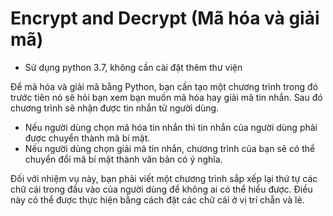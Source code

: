 # Encrypt and Decrypt (Mã hóa và giải mã)
- Sử dụng python 3.7, không cần cài đặt thêm thư viện

Để mã hóa và giải mã bằng Python, bạn cần tạo một chương trình trong đó trước tiên nó sẽ hỏi bạn xem bạn muốn mã hóa hay giải mã tin nhắn. Sau đó chương trình sẽ nhận được tin nhắn từ người dùng.

- Nếu người dùng chọn mã hóa tin nhắn thì tin nhắn của người dùng phải được chuyển thành mã bí mật. 
- Nếu người dùng chọn giải mã tin nhắn, chương trình của bạn sẽ có thể chuyển đổi mã bí mật thành văn bản có ý nghĩa.

Đối với nhiệm vụ này, bạn phải viết một chương trình sắp xếp lại thứ tự các chữ cái trong đầu vào của người dùng để không ai có thể hiểu được. Điều này có thể được thực hiện bằng cách đặt các chữ cái ở vị trí chẵn và lẻ.
